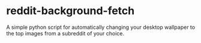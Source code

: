 # reddit-background-fetch
A simple python script for automatically changing your desktop wallpaper to the top images from a subreddit of your choice.
